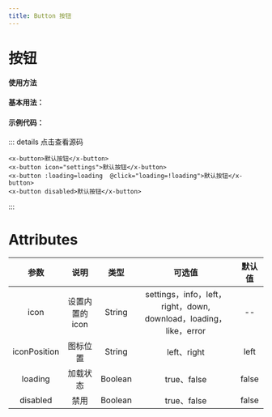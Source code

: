 ```yaml
---
title: Button 按钮
---
```

# 按钮

**使用方法**

#### 基本用法：

<ClientOnly>
<button-demos></button-demos>
</ClientOnly>

#### 示例代码：
::: details 点击查看源码
```vue
<x-button>默认按钮</x-button>
<x-button icon="settings">默认按钮</x-button>
<x-button :loading=loading  @click="loading=!loading">默认按钮</x-button>
<x-button disabled>默认按钮</x-button>
```
:::
# Attributes
|参数| 说明 |  类型  | 可选值 | 默认值 |
| :-------------: |:-------------:| :-----:|:-----:|:-----:|
| icon | 设置内置的icon |    String | settings，info，left，right，down, download，loading，like，error | -- 
|iconPosition|图标位置|String|left、right|left
| loading      | 加载状态      |  Boolean |true、false| false
| disabled      | 禁用      |  Boolean |true、false| false